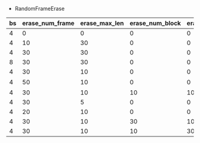 * RandomFrameErase

| bs | erase_num_frame | erase_max_len | erase_num_block | erase_max_size | video_GAP | audio_GAP |
|--- | --------------- | ------------- | --------------- | -------------- | --------- | --------- |
| 4  | 0               | 0             | 0               | 0              | 0.707     | 0.675     |
| 4  | 10              | 30            | 0               | 0              | 0.7060    |           |
| 4  | 30              | 30            | 0               | 0              | 0.7093    |           |
| 8  | 30              | 30            | 0               | 0              | 0.6907    |           |
| 4  | 30              | 10            | 0               | 0              | 0.7124    | 0.6763    |
| 4  | 50              | 10            | 0               | 0              | 待补充 | 0.6730    |
| 4  | 30              | 10            | 10              | 100            | 0.7283    |           |
| 4  | 30              | 5             | 0               | 0              |           | 0.6714    |
| 4  | 20              | 10            | 0               | 0              |           | 0.6752    |
| 4  | 30              | 10            | 30              | 100            | 0.7247    |           |
| 4  | 30              | 10            | 10              | 300            | 0.7314    |           |